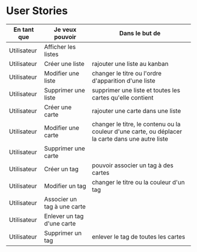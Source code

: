 # User Stories

|En tant que|Je veux pouvoir| Dans le but de|
|---|---|---|
|Utilisateur|Afficher les listes||
|Utilisateur|Créer une liste|rajouter une liste au kanban|
|Utilisateur|Modifier une liste|changer le titre ou l'ordre d'apparition d'une liste|
|Utilisateur|Supprimer une liste|supprimer une liste et toutes les cartes qu'elle contient|
|Utilisateur|Créer une carte |rajouter une carte dans une liste|
|Utilisateur|Modifier une carte|changer le titre, le contenu ou la couleur d'une carte, ou déplacer la carte dans une autre liste|
|Utilisateur|Supprimer une carte||
|Utilisateur|Créer un tag| pouvoir associer un tag à des cartes|
|Utilisateur|Modifier un tag|changer le titre ou la couleur d'un tag|
|Utilisateur|Associer un tag à une carte||
|Utilisateur|Enlever un tag d'une carte||
|Utilisateur|Supprimer un tag|enlever le tag de toutes les cartes|